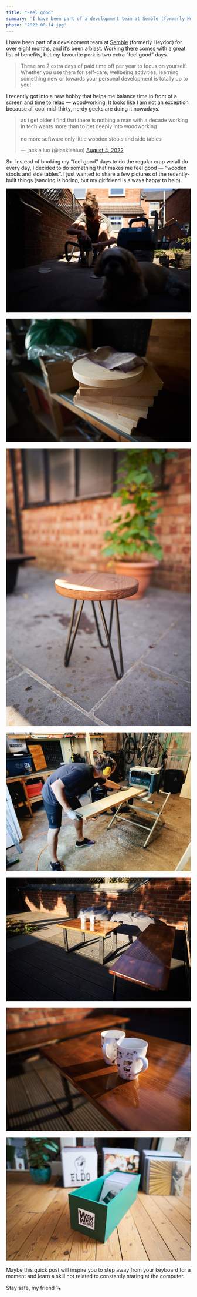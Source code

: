 ```yaml
---
title: "Feel good"
summary: 'I have been part of a development team at Semble (formerly Heydoc) for over eight months, and it’s been a blast. Working there comes with a great list of benefits, but my favourite perk is two extra "feel good" days.'
photo: "2022-08-14.jpg"
---
```


I have been part of a development team at [Semble](https://www.semble.io) (formerly Heydoc) for over eight months, and it’s been a blast. Working there comes with a great list of benefits, but my favourite perk is two extra “feel good” days.

> These are 2 extra days of paid time off per year to focus on yourself. Whether you use them for self-care, wellbeing activities, learning something new or towards your personal development is totally up to you!

I recently got into a new hobby that helps me balance time in front of a screen and time to relax — woodworking. It looks like I am not an exception because all cool mid-thirty, nerdy geeks are doing it nowadays.

<blockquote class="twitter-tweet"><p lang="en" dir="ltr">as i get older i find that there is nothing a man with a decade working in tech wants more than to get deeply into woodworking<br><br>no more software only little wooden stools and side tables</p>&mdash; jackie luo (@jackiehluo) <a href="https://twitter.com/jackiehluo/status/1555279570806390784?ref_src=twsrc%5Etfw">August 4, 2022</a></blockquote> <script async src="https://platform.twitter.com/widgets.js" charset="utf-8"></script>

So, instead of booking my “feel good” days to do the regular crap we all do every day, I decided to do something that makes me feel good — “wooden stools and side tables”. I just wanted to share a few pictures of the recently-built things (sanding is boring, but my girlfriend is always happy to help).

![My girlfriend Basia is sanding a plant tabletop](2022-08-14-1.jpg)

![Prepared wood for plant stands](2022-08-14-2.jpg)

![Almost ready plant stand](2022-08-14-3.jpg)

![I am using a wood thicknesser](2022-08-14-4.jpg)

![Garden bench and coffee table](2022-08-14-5.jpg)

![Two cups of coffee on the garden coffee table](2022-08-14-6.jpg)

![Record box with a Wax Well Records sticker](2022-08-14-7.jpg)

Maybe this quick post will inspire you to step away from your keyboard for a moment and learn a skill not related to constantly staring at the computer.

Stay safe, my friend 🪚

